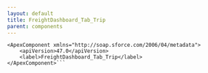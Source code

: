 ```yaml
---
layout: default
title: FreightDashboard_Tab_Trip
parent: components
---
```


```<?xml version="1.0" encoding="UTF-8"?>
<ApexComponent xmlns="http://soap.sforce.com/2006/04/metadata">
    <apiVersion>47.0</apiVersion>
    <label>FreightDashboard_Tab_Trip</label>
</ApexComponent>```
